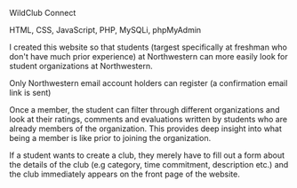 WildClub Connect

HTML, CSS, JavaScript, PHP, MySQLi, phpMyAdmin

I created this website so that students (targest specifically at freshman who don't have much prior experience) at Northwestern can more easily look for student organizations at Northwestern.

Only Northwestern email account holders can register (a confirmation email link is sent)

Once a member, the student can filter through different organizations and look at their ratings, comments and evaluations written by students who are already members of the organization. This provides deep insight into what being a member is like prior to joining the organization.

If a student wants to create a club, they merely have to fill out a form about the details of the club (e.g category, time commitment, description etc.) and the club immediately appears on the front page of the website.
